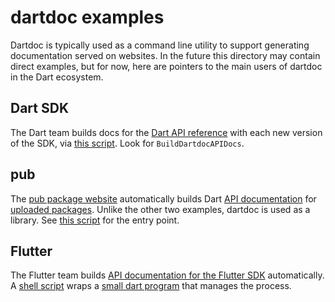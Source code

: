 # dartdoc examples

Dartdoc is typically used as a command line utility to support generating
documentation served on websites.  In the future this directory may contain
direct examples, but for now, here are pointers to the main users of dartdoc
in the Dart ecosystem.

## Dart SDK

The Dart team builds docs for the [Dart API reference](https://api.dart.dev/)
with each new version of the SDK, via
[this script](https://github.com/dart-lang/sdk/blob/master/tools/bots/dart_sdk.py).
Look for `BuildDartdocAPIDocs`.

## pub

The [pub package website](https://pub.dev) automatically builds Dart
[API documentation](https://pub.dev/documentation/dartdoc/latest/)
for [uploaded packages](https://pub.dev/packages/dartdoc).   Unlike the other two
examples, dartdoc is used as a library.  See [this script](https://github.com/dart-lang/pub-dev/blob/master/pkg/pub_dartdoc/bin/pub_dartdoc.dart)
for the entry point.

## Flutter

The Flutter team builds [API documentation for the Flutter SDK](https://api.flutter.dev)
automatically.  A [shell script](https://github.com/flutter/flutter/blob/master/dev/bots/docs.sh)
wraps a [small dart program](https://github.com/flutter/flutter/blob/master/dev/tools/dartdoc.dart)
that manages the process. 